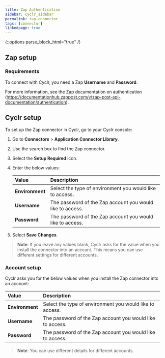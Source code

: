 ```yaml
---
title: Zap Authentication
sidebar: cyclr_sidebar
permalink: zap-connector
tags: [connector]
linkedpage: true
---
```

{::options parse_block_html="true" /}
<section class="card">

## Zap setup

### Requirements

To connect with Cyclr, you need a Zap **Username** and **Password**.

For more information, see the Zap documentation on authentication (https://documentationhub.zappost.com/v/zap-post-api-documentation/authentication).

</section>
<section class="card">

## Cyclr setup

To set up the Zap connector in Cyclr, go to your Cyclr console:

1. Go to **Connectors** > **Application Connector Library**.

2. Use the search box to find the Zap connector.

3. Select the **Setup Required** icon.

4. Enter the below values:

   | **Value**          | **Description**                             |
   | :----------------- | :------------------------------------------ |
   | **Environment**   | Select the type of environment you would like to access.      |
   | **Username**   | The password of the Zap account you would like to access.      |
   | **Password**| The password of the Zap account you would like to access.          |

5. Select **Save Changes**.

> **Note**: If you leave any values blank, Cyclr asks for the value when you install the connector into an account. This means you can use different settings for different accounts.


### Account setup

Cyclr asks you for the below values when you install the Zap connector into an account:

   | **Value**          | **Description**                             |
   | :----------------- | :------------------------------------------ |
   | **Environment**   | Select the type of environment you would like to access.      |
   | **Username**   | The password of the Zap account you would like to access.      |
   | **Password**| The password of the Zap account you would like to access.          |

> **Note**: You can use different details for different accounts.

</section>